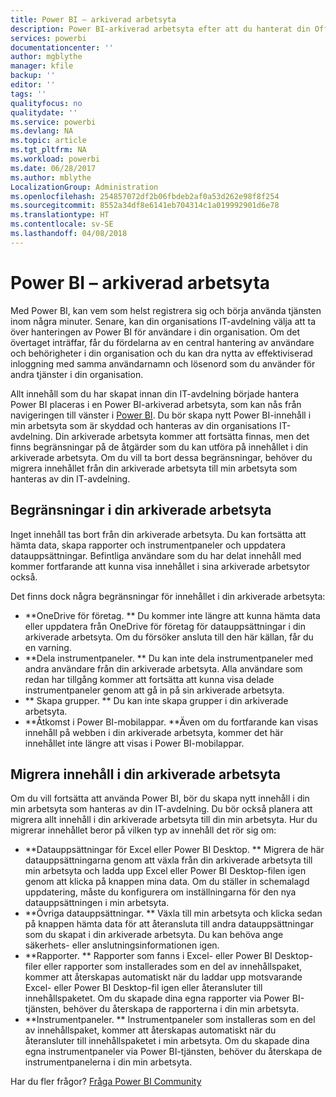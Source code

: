 ```yaml
---
title: Power BI – arkiverad arbetsyta
description: Power BI-arkiverad arbetsyta efter att du hanterat din Office 365-klient
services: powerbi
documentationcenter: ''
author: mgblythe
manager: kfile
backup: ''
editor: ''
tags: ''
qualityfocus: no
qualitydate: ''
ms.service: powerbi
ms.devlang: NA
ms.topic: article
ms.tgt_pltfrm: NA
ms.workload: powerbi
ms.date: 06/28/2017
ms.author: mblythe
LocalizationGroup: Administration
ms.openlocfilehash: 254857072df2b06fbdeb2af0a53d262e98f8f254
ms.sourcegitcommit: 8552a34df8e6141eb704314c1a019992901d6e78
ms.translationtype: HT
ms.contentlocale: sv-SE
ms.lasthandoff: 04/08/2018
---
```

# <a name="power-bi-archived-workspace"></a>Power BI – arkiverad arbetsyta
Med Power BI, kan vem som helst registrera sig och börja använda tjänsten inom några minuter.  Senare, kan din organisations IT-avdelning välja att ta över hanteringen av Power BI för användare i din organisation.  Om det övertaget inträffar, får du fördelarna av en central hantering av användare och behörigheter i din organisation och du kan dra nytta av effektiviserad inloggning med samma användarnamn och lösenord som du använder för andra tjänster i din organisation. 

Allt innehåll som du har skapat innan din IT-avdelning började hantera Power BI placeras i en Power BI-arkiverad arbetsyta, som kan nås från navigeringen till vänster i [Power BI](https://app.powerbi.com).  Du bör skapa nytt Power BI-innehåll i min arbetsyta som är skyddad och hanteras av din organisations IT-avdelning.  Din arkiverade arbetsyta kommer att fortsätta finnas, men det finns begränsningar på de åtgärder som du kan utföra på innehållet i din arkiverade arbetsyta.  Om du vill ta bort dessa begränsningar, behöver du migrera innehållet från din arkiverade arbetsyta till min arbetsyta som hanteras av din IT-avdelning.

## <a name="restrictions-in-your-archived-workspace"></a>Begränsningar i din arkiverade arbetsyta
Inget innehåll tas bort från din arkiverade arbetsyta.  Du kan fortsätta att hämta data, skapa rapporter och instrumentpaneler och uppdatera datauppsättningar.  Befintliga användare som du har delat innehåll med kommer fortfarande att kunna visa innehållet i sina arkiverade arbetsytor också.

Det finns dock några begränsningar för innehållet i din arkiverade arbetsyta:

* **OneDrive för företag.  ** Du kommer inte längre att kunna hämta data eller uppdatera från OneDrive för företag för datauppsättningar i din arkiverade arbetsyta.  Om du försöker ansluta till den här källan, får du en varning.
* **Dela instrumentpaneler.  ** Du kan inte dela instrumentpaneler med andra användare från din arkiverade arbetsyta.  Alla användare som redan har tillgång kommer att fortsätta att kunna visa delade instrumentpaneler genom att gå in på sin arkiverade arbetsyta.
* ** Skapa grupper.  ** Du kan inte skapa grupper i din arkiverade arbetsyta.
* **Åtkomst i Power BI-mobilappar.  **Även om du fortfarande kan visas innehåll på webben i din arkiverade arbetsyta, kommer det här innehållet inte längre att visas i Power BI-mobilappar.

## <a name="migrating-content-in-your-archived-workspace"></a>Migrera innehåll i din arkiverade arbetsyta
Om du vill fortsätta att använda Power BI, bör du skapa nytt innehåll i din min arbetsyta som hanteras av din IT-avdelning.   Du bör också planera att migrera allt innehåll i din arkiverade arbetsyta till din min arbetsyta.  Hur du migrerar innehållet beror på vilken typ av innehåll det rör sig om:

* **Datauppsättningar för Excel eller Power BI Desktop.  ** Migrera de här datauppsättningarna genom att växla från din arkiverade arbetsyta till min arbetsyta och ladda upp Excel eller Power BI Desktop-filen igen genom att klicka på knappen mina data.  Om du ställer in schemalagd uppdatering, måste du konfigurera om inställningarna för den nya datauppsättningen i min arbetsyta.
* **Övriga datauppsättningar.  ** Växla till min arbetsyta och klicka sedan på knappen hämta data för att återansluta till andra datauppsättningar som du skapat i din arkiverade arbetsyta.  Du kan behöva ange säkerhets- eller anslutningsinformationen igen.
* **Rapporter.  ** Rapporter som fanns i Excel- eller Power BI Desktop-filer eller rapporter som installerades som en del av innehållspaket, kommer att återskapas automatiskt när du laddar upp motsvarande Excel- eller Power BI Desktop-fil igen eller återansluter till innehållspaketet.  Om du skapade dina egna rapporter via Power BI-tjänsten, behöver du återskapa de rapporterna i din min arbetsyta.
* **Instrumentpaneler.  ** Instrumentpaneler som installeras som en del av innehållspaket, kommer att återskapas automatiskt när du återansluter till innehållspaketet i min arbetsyta.  Om du skapade dina egna instrumentpaneler via Power BI-tjänsten, behöver du återskapa de instrumentpanelerna i din min arbetsyta.

Har du fler frågor? [Fråga Power BI Community](http://community.powerbi.com/)

